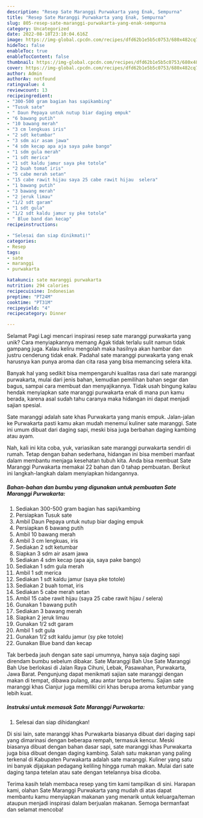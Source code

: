 ```yaml
---
description: "Resep Sate Maranggi Purwakarta yang Enak, Sempurna"
title: "Resep Sate Maranggi Purwakarta yang Enak, Sempurna"
slug: 805-resep-sate-maranggi-purwakarta-yang-enak-sempurna
category: Uncategorized
date: 2022-08-18T23:10:04.616Z
image: https://img-global.cpcdn.com/recipes/dfd62b1e5b5c0753/680x482cq70/sate-maranggi-purwakarta-foto-resep-utama.jpg
hideToc: false
enableToc: true
enableTocContent: false
thumbnail: https://img-global.cpcdn.com/recipes/dfd62b1e5b5c0753/680x482cq70/sate-maranggi-purwakarta-foto-resep-utama.jpg
cover: https://img-global.cpcdn.com/recipes/dfd62b1e5b5c0753/680x482cq70/sate-maranggi-purwakarta-foto-resep-utama.jpg
author: Admin
authorAv: notfound
ratingvalue: 4
reviewcount: 13
recipeingredient:
- "300-500 gram bagian has sapikambing"
- "Tusuk sate"
- " Daun Pepaya untuk nutup biar daging empuk"
- "6 bawang putih"
- "10 bawang merah"
- "3 cm lengkuas iris"
- "2 sdt ketumbar"
- "3 sdm air asam jawa"
- "4 sdm kecap apa aja saya pake bango"
- "1 sdm gula merah"
- "1 sdt merica"
- "1 sdt kaldu jamur saya pke totole"
- "2 buah tomat iris"
- "5 cabe merah setan"
- "15 cabe rawit hijau saya 25 cabe rawit hijau  selera"
- "1 bawang putih"
- "3 bawang merah"
- "2 jeruk limau"
- "1/2 sdt garam"
- "1 sdt gula"
- "1/2 sdt kaldu jamur sy pke totole"
- " Blue band dan kecap"
recipeinstructions:

- "Selesai dan siap dinikmati!"
categories:
- Resep
tags:
- sate
- maranggi
- purwakarta

katakunci: sate maranggi purwakarta 
nutrition: 294 calories
recipecuisine: Indonesian
preptime: "PT24M"
cooktime: "PT31M"
recipeyield: "4"
recipecategory: Dinner

---
```



Selamat Pagi Lagi mencari inspirasi resep sate maranggi purwakarta yang unik? Cara menyiapkannya memang Agak tidak terlalu sulit namun tidak gampang juga. Kalau keliru mengolah maka hasilnya akan hambar dan justru cenderung tidak enak. Padahal sate maranggi purwakarta yang enak harusnya kan punya aroma dan cita rasa yang bisa memancing selera kita.


Banyak hal yang sedikit bisa mempengaruhi kualitas rasa dari sate maranggi purwakarta, mulai dari jenis bahan, kemudian pemilihan bahan segar dan bagus, sampai cara membuat dan menyajikannya. Tidak usah bingung kalau hendak menyiapkan sate maranggi purwakarta enak di mana pun kamu berada, karena asal sudah tahu caranya maka hidangan ini dapat menjadi sajian spesial.

Sate maranggi adalah sate khas Purwakarta yang manis empuk. Jalan-jalan ke Purwakarta pasti kamu akan mudah menemui kuliner sate maranggi. Sate ini umum dibuat dari daging sapi, meski bisa juga berbahan daging kambing atau ayam.


Nah, kali ini kita coba, yuk, variasikan sate maranggi purwakarta sendiri di rumah. Tetap dengan bahan sederhana, hidangan ini bisa memberi manfaat dalam membantu menjaga kesehatan tubuh kita. Anda bisa membuat Sate Maranggi Purwakarta memakai 22 bahan dan 0 tahap pembuatan. Berikut ini langkah-langkah dalam menyiapkan hidangannya.

<!--inarticleads1-->

##### Bahan-bahan dan bumbu yang digunakan untuk pembuatan Sate Maranggi Purwakarta:

1. Sediakan 300-500 gram bagian has sapi/kambing
1. Persiapkan Tusuk sate
1. Ambil  Daun Pepaya untuk nutup biar daging empuk
1. Persiapkan 6 bawang putih
1. Ambil 10 bawang merah
1. Ambil 3 cm lengkuas, iris
1. Sediakan 2 sdt ketumbar
1. Siapkan 3 sdm air asam jawa
1. Sediakan 4 sdm kecap (apa aja, saya pake bango)
1. Sediakan 1 sdm gula merah
1. Ambil 1 sdt merica
1. Sediakan 1 sdt kaldu jamur (saya pke totole)
1. Sediakan 2 buah tomat, iris
1. Sediakan 5 cabe merah setan
1. Ambil 15 cabe rawit hijau (saya 25 cabe rawit hijau / selera)
1. Gunakan 1 bawang putih
1. Sediakan 3 bawang merah
1. Siapkan 2 jeruk limau
1. Gunakan 1/2 sdt garam
1. Ambil 1 sdt gula
1. Gunakan 1/2 sdt kaldu jamur (sy pke totole)
1. Gunakan  Blue band dan kecap


Tak berbeda jauh dengan sate sapi umumnya, hanya saja daging sapi direndam bumbu sebelum dibakar. Sate Maranggi Bah Use Sate Maranggi Bah Use berlokasi di Jalan Raya Cihuni, Lebak, Pasawahan, Purwakarta, Jawa Barat. Pengunjung dapat menikmati sajian sate maranggi dengan makan di tempat, dibawa pulang, atau antar tanpa bertemu. Sajian sate maranggi khas Cianjur juga memiliki ciri khas berupa aroma ketumbar yang lebih kuat. 

<!--inarticleads2-->

##### Instruksi untuk memasak Sate Maranggi Purwakarta:


1. Selesai dan siap dihidangkan!

Di sisi lain, sate maranggi khas Purwakarta biasanya dibuat dari daging sapi yang dimarinasi dengan beberapa rempah, termasuk kencur. Meski biasanya dibuat dengan bahan dasar sapi, sate maranggi khas Purwakarta juga bisa dibuat dengan daging kambing. Salah satu makanan yang paling terkenal di Kabupaten Purwakarta adalah sate maranggi. Kuliner yang satu ini banyak dijajakan pedagang keliling hingga rumah makan. Mulai dari sate daging tanpa tetelan atau sate dengan tetelannya bisa dicoba. 

Terima kasih telah membaca resep yang tim kami tampilkan di sini. Harapan kami, olahan Sate Maranggi Purwakarta yang mudah di atas dapat membantu kamu menyiapkan makanan yang menarik untuk keluarga/teman ataupun menjadi inspirasi dalam berjualan makanan. Semoga bermanfaat dan selamat mencoba!

